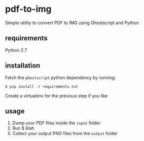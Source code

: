 # pdf-to-img
Simple utility to convert PDF to IMG using Ghostscript and Python

## requirements
Python 2.7

## installation
Fetch the `ghostscript` python dependency by running:

    $ pip install -r requirements.txt

Create a virtualenv for the previous step if you like


## usage

1. Dump your PDF files inside the `input` folder
2. Run
    $ blah
3. Collect your output PNG files from the `output` folder
